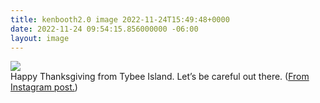 ```yaml
---
title: kenbooth2.0 image 2022-11-24T15:49:48+0000
date: 2022-11-24 09:54:15.856000000 -06:00
layout: image
---
```


<img src="https://dl.dropboxusercontent.com/s/taysvho7laqb7m3/316873614_520563269972797_7989531318355212946_n?dl=0"><br>
Happy Thanksgiving from Tybee Island. Let’s be careful out there. (<a href="https://www.instagram.com/p/ClWW04LLdqn/">From Instagram post.</a>)